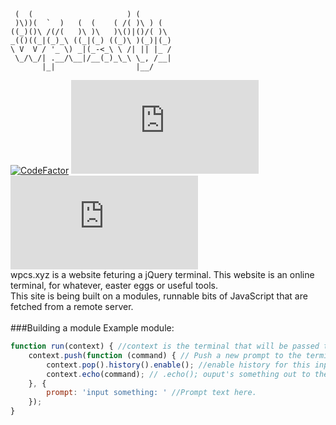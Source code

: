```
 (  (                     ) (        
 )\))(  `  )   (  (    ( /( )\ ) (          
((_)()\ /(/(   )\ )\   )\()|()/( )\  
_(()((_|(_)_\ ((_|(_) ((_)\ )(_)|(_)  
\ V  V / '_ \) _|(_-<_\ \ /| || |_ / 
 \_/\_/| .__/\__|/__(_)_\_\ \_, /__| 
       |_|                  |__/     
```
[![CodeFactor](https://www.codefactor.io/repository/github/abstract-programming/wpcs.xyz/badge/master)](https://www.codefactor.io/repository/github/abstract-programming/wpcs.xyz/overview/master)
![CodeSize](https://img.shields.io/github/languages/code-size/Abstract-Programming/wpcs.xyz)
![Lines of code](https://img.shields.io/tokei/lines/github/Abstract-Programming/wpcs.xyz)
<br>
wpcs.xyz is a website feturing a jQuery terminal. This website is an online terminal, for whatever, easter eggs or useful tools.
<br>
This site is being built on a modules, runnable bits of JavaScript that are fetched from a remote server.
<br><br>
###Building a module
Example module:
```js
function run(context) { //context is the terminal that will be passed to this module. This module will run until this function resolves
    context.push(function (command) { // Push a new prompt to the terminal
        context.pop().history().enable(); //enable history for this input
        context.echo(command); // .echo(); ouput's something out to the commandline.
    }, {
        prompt: 'input something: ' //Prompt text here.
    });
}
```
